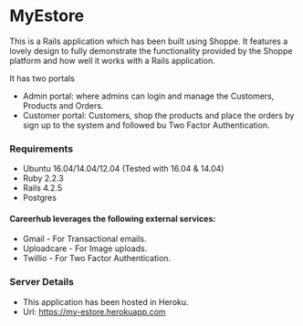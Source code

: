 # MyEstore

This is a Rails application which has been built using Shoppe. It features a lovely design to fully demonstrate the functionality provided by the Shoppe platform and how well it works with a Rails application.

It has two portals
* Admin portal: where admins can login and manage the Customers, Products and Orders.
* Customer portal: Customers, shop the products and place the orders by sign up to the system and followed bu Two Factor Authentication.

### Requirements

* Ubuntu 16.04/14.04/12.04 (Tested with 16.04 & 14.04)
* Ruby 2.2.3
* Rails 4.2.5
* Postgres

#### Careerhub leverages the following external services:

* Gmail - For Transactional emails.
* Uploadcare - For Image uploads.
* Twillio - For Two Factor Authentication.

### Server Details

* This application has been hosted in Heroku.
* Url: https://my-estore.herokuapp.com
